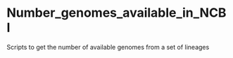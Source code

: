# Number_genomes_available_in_NCBI
Scripts to get the number of available genomes from a set of lineages
